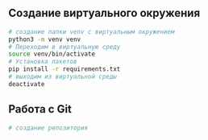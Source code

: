 ## Создание виртуального окружения

```bash
# создание папки venv с виртуальным окружением
python3 -m venv venv
# Переходим в виртуальную среду
source venv/bin/activate
# Установка пакетов
pip install -r requirements.txt
# выходим из виртуальной среды
deactivate
```

## Работа с Git

```bash
# создание репозитория

```

